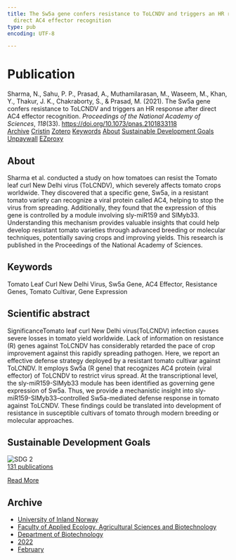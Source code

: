 ```yaml
---
title: The Sw5a gene confers resistance to ToLCNDV and triggers an HR response after
  direct AC4 effector recognition
type: pub
encoding: UTF-8

---
```

<h1>Publication</h1>
<article id="csl-bib-container-JUJV4CI9" class="csl-bib-container">
  <div class="csl-bib-body"> <div class="csl-entry">Sharma, N., Sahu, P. P., Prasad, A., Muthamilarasan, M., Waseem, M., Khan, Y., Thakur, J. K., Chakraborty, S., &#38; Prasad, M. (2021). The Sw5a gene confers resistance to ToLCNDV and triggers an HR response after direct AC4 effector recognition. <i>Proceedings of the National Academy of Sciences</i>, <i>118</i>(33). <a href="https://doi.org/10.1073/pnas.2101833118">https://doi.org/10.1073/pnas.2101833118</a></div> </div>
  <div class="csl-bib-buttons">
    <a href="#taxonomy-article-JUJV4CI9" alt="archive" class="csl-bib-button">Archive</a>
    <a href="https://app.cristin.no/results/show.jsf?id=2004740" alt="Cristin" class="csl-bib-button">Cristin</a>
    <a href="http://zotero.org/groups/5881554/items/JUJV4CI9" alt="Zotero" class="csl-bib-button">Zotero</a>
    <a href="#keywords-article-JUJV4CI9" alt="keywords" class="csl-bib-button">Keywords</a>
    <a href="#about-article-JUJV4CI9" alt="about_pub" class="csl-bib-button">About</a>
    <a href="#sdg-article-JUJV4CI9" alt="sdg" class="csl-bib-button">Sustainable Development Goals</a>
    <a href="https://doi.org/10.1073/pnas.2101833118" alt="Unpaywall" class="csl-bib-button">Unpaywall</a>
    <a href="https://doi.org/10.1073/pnas.2101833118" alt="EZproxy" class="csl-bib-button">EZproxy</a>
  </div>
  <div id="csl-bib-meta-container-JUJV4CI9"></div>
</article>
<div id="csl-bib-meta-JUJV4CI9" class="csl-bib-meta">
  <article id="about-article-JUJV4CI9" class="about_pub-article">
    <h1>About</h1>
    Sharma et al. conducted a study on how tomatoes can resist the Tomato leaf curl New Delhi virus (ToLCNDV), which severely affects tomato crops worldwide. They discovered that a specific gene, Sw5a, in a resistant tomato variety can recognize a viral protein called AC4, helping to stop the virus from spreading. Additionally, they found that the expression of this gene is controlled by a module involving sly-miR159 and SlMyb33. Understanding this mechanism provides valuable insights that could help develop resistant tomato varieties through advanced breeding or molecular techniques, potentially saving crops and improving yields. This research is published in the Proceedings of the National Academy of Sciences.
  </article>
  <article id="keywords-article-JUJV4CI9" class="keywords-article">
    <h1>Keywords</h1>
    Tomato Leaf Curl New Delhi Virus, Sw5a Gene, AC4 Effector, Resistance Genes, Tomato Cultivar, Gene Expression
  </article>
  <article id="abstract-article-JUJV4CI9" class="abstract-article">
    <h1>Scientific abstract</h1>
    SignificanceTomato leaf curl New Delhi virus(ToLCNDV) infection causes severe losses in tomato yield worldwide. Lack of information on resistance (R) genes against ToLCNDV has considerably retarded the pace of crop improvement against this rapidly spreading pathogen. Here, we report an effective defense strategy deployed by a resistant tomato cultivar against ToLCNDV. It employs Sw5a (R gene) that recognizes AC4 protein (viral effector) of ToLCNDV to restrict virus spread. At the transcriptional level, the sly-miR159-SlMyb33 module has been identified as governing gene expression of Sw5a. Thus, we provide a mechanistic insight into sly-miR159-SlMyb33–controlled Sw5a-mediated defense response in tomato against ToLCNDV. These findings could be translated into development of resistance in susceptible cultivars of tomato through modern breeding or molecular approaches.
  </article>
  <article id="sdg-article-JUJV4CI9" class="sdg-article">
    <h1>Sustainable Development Goals</h1>
    <div class="sdg-container"><div id="sdg2" class="sdg">
        <img src="{{< params subfolder >}}images/sdg/sdg02_en.png" class="image" alt="SDG 2">
        <div class="sdg-overlay">
          <a href="{{< params subfolder >}}en/archive/?sdg=2#archive" class="sdg-publication-count"><span>131</span> publications</a>
          <p><a href="https://sdgs.un.org/goals/goal2" class="sdg-read-more">Read More</a></p>
        </div>
      </div></div>
  </article>
  <article id="taxonomy-article-JUJV4CI9" class="taxonomy-article">
    <h1>Archive</h1>
    <ul>
      <li><a href="{{< params subfolder >}}en/archive/?key=3DCRN523">University of Inland Norway</a></li>
      <li><a href="{{< params subfolder >}}en/archive/?key=T77LXH6D">Faculty of Applied Ecology, Agricultural Sciences and Biotechnology</a></li>
      <li><a href="{{< params subfolder >}}en/archive/?key=VL6KDQ85">Department of Biotechnology</a></li>
      <li><a href="{{< params subfolder >}}en/archive/?key=ZLN3ADWB">2022</a></li>
      <li><a href="{{< params subfolder >}}en/archive/?key=CTWDPL2D">February</a></li>
    </ul>
  </article>
</div>
